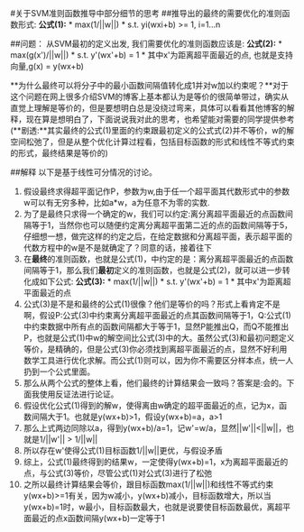 #关于SVM准则函数推导中部分细节的思考
##推导出的最终的需要优化的准则函数形式:
**公式(1):**
	* max(1/||w||)
	* s.t. yi(wxi+b) >= 1, i=1...n

##问题：
从SVM最初的定义出发, 我们需要优化的准则函数应该是:
**公式(2):**
	* max(g(x')/||w||)
	* s.t. y'(wx'+b) = 1
	* 其中x'为距离超平面最近的点, 也就是支持向量,g(x) = y(wx+b)

**为什么最终可以将分子中的最小函数间隔值转化成1并对w加以约束呢？**对于这个问题在网上很多介绍SVM的博客上基本都认为是等价的很简单带过，确实从直觉上理解是等价的，但是要想明白总是没绕过弯来，具体可以看看其他博客的解释，现在算是想明白了，下面说说我对此的思考，也希望能对需要的同学提供参考
(**剧透:**其实最终的公式(1)里面的约束跟最初定义的公式式(2)并不等价，w的解空间松弛了，但是从整个优化计算过程看，包括目标函数的形式和线性不等式约束的形式，最终结果是等价的)

##解释
以下是基于线性可分情况的讨论。
1. 假设最终求得超平面记作P，参数为w,由于任一个超平面其代数形式中的参数w可以有无穷多种，比如a*w，a为任意不为零的实数.
2. 为了是最终只求得一个确定的w，我们可以约定:离分离超平面最近的点函数间隔等于1，当然你也可以随便约定离分离超平面第二近的点的函数间隔等于5，仔细想一想，做完这样的约定之后，在给定数据和分离超平面，表示超平面的代数方程中的w是不是就确定了？同意的话，接着往下
3. 在**最终**的准则函数，也就是公式(1)，中约定的是：离分离超平面最近的点函数间隔等于1，那么我们**最初**定义的准则函数，也就是公式(2)，就可以进一步转化成如下公式:
	**公式(3):**
		* max(1/||w||)
		* s.t. y'(wx'+b) = 1
		* 其中x'为距离超平面最近的点
4. 公式(3)是不是和最终的公式(1)很像？他们是等价的吗？形式上看肯定不是啊，假设P:公式(3)中约束离分离超平面最近的点其函数间隔等于1，Q:公式(1)中约束数据中所有点的函数间隔都大于等于1，显然P能推出Q，而Q不能推出P，也就是公式(1)中w的解空间比公式(3)中的大。虽然公式(3)和最初问题定义等价，是精确的，但是公式(3)你必须找到离超平面最近的点，显然不好利用数学工具进行优化求解。而公式(1)则可以，因为你不需要区分样本点，统一人扔到一个公式里面。
5. 那么从两个公式的整体上看，他们最终的计算结果会一致吗？答案是:会的。下面我使用反证法进行论证。
 1. 假设优化公式(1)得到的解w，使得离由w确定的超平面最近的点，记为x，函数间隔大于1。也就是y(wx+b)>1，假设y(wx+b)=a，a>1
 2. 那么上式两边同除以a，得到y(wx+b)/a=1，记w'=w/a，显然||w'||<||w||，也就是1/||w'|| > 1/||w||
 3. 所以存在w'使得公式(1)目标函数1/||w||更优，与假设矛盾
 4. 综上，公式(1)最终得到的结果w，一定使得y(wx+b)=1，x为离超平面最近的点，与公式(3)等价，尽管公式(1)对公式(3)进行了松弛
6. 之所以最终计算结果会等价，跟目标函数max(1/||w||)和线性不等式约束y(wx+b)>=1有关，因为w减小，y(wx+b)减小，目标函数增大，所以当y(wx+b)=1时，w最小，目标函数最大，也就是说要使目标函数最优，离超平面最近的点x函数间隔y(wx+b)一定等于1